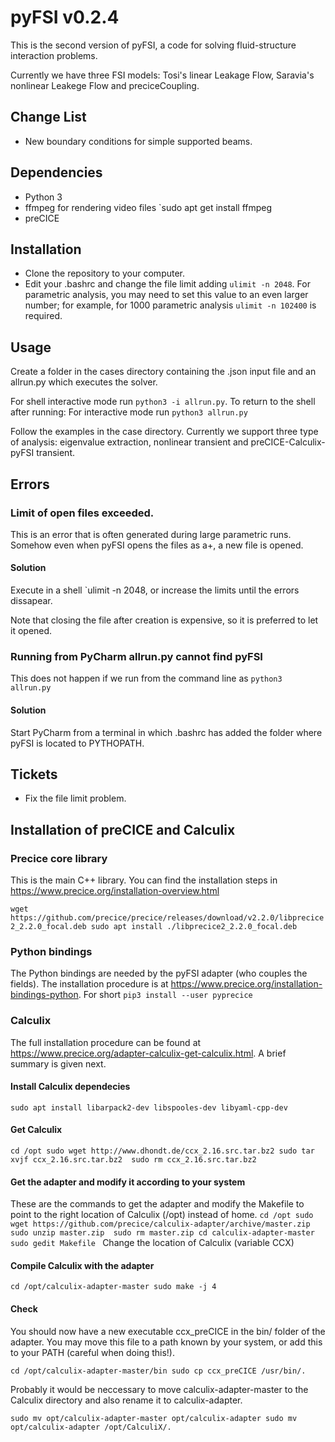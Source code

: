 # pyFSI v0.2.4

This is the second version of pyFSI, a code for solving fluid-structure interaction problems.

Currently we have three FSI models: Tosi's linear Leakage Flow, Saravia's nonlinear Leakege Flow and preciceCoupling.

## Change List
* New boundary conditions for simple supported beams. 


## Dependencies
* Python 3
* ffmpeg for rendering video files `sudo apt get install ffmpeg
* preCICE

## Installation
* Clone the repository to your computer.
* Edit your .bashrc and change the file limit adding `ulimit -n 2048`. For parametric analysis, you may need to set this value to an even larger number; for example, for 1000 parametric analysis `ulimit -n 102400` is required.
## Usage

Create a folder in the cases directory containing the .json input file and an allrun.py which executes the solver. 

For shell interactive mode run `python3 -i allrun.py`. To return to the shell after running: For interactive mode run `python3 allrun.py`

Follow the examples in the case directory. Currently we support three type of analysis: eigenvalue extraction, nonlinear transient and preCICE-Calculix-pyFSI transient. 

## Errors

### Limit of open files exceeded. 
This is an error that is often generated during large parametric runs. Somehow even when pyFSI opens the files as a+, a new file is opened. 

#### Solution
Execute in a shell `ulimit -n 2048, or increase the limits until the errors dissapear. 

Note that closing the file after creation is expensive, so it is preferred to let it opened. 

### Running from PyCharm allrun.py cannot find pyFSI
This does not happen if we run from the command line as `python3 allrun.py`

#### Solution
Start PyCharm from a terminal in which .bashrc has added the folder where pyFSI is located to PYTHOPATH. 


## Tickets
* Fix the file limit problem.  


## Installation of preCICE and Calculix
### Precice core library
This is the main C++ library. You can find the installation steps in https://www.precice.org/installation-overview.html

`wget https://github.com/precice/precice/releases/download/v2.2.0/libprecice2_2.2.0_focal.deb
sudo apt install ./libprecice2_2.2.0_focal.deb` 

### Python bindings
The Python bindings are needed by the pyFSI adapter (who couples the fields). The installation procedure is at https://www.precice.org/installation-bindings-python.
For short `pip3 install --user pyprecice` 

### Calculix
The full installation procedure can be found at https://www.precice.org/adapter-calculix-get-calculix.html.
A brief summary is given next.

#### Install Calculix dependecies
`sudo apt install libarpack2-dev libspooles-dev libyaml-cpp-dev`

#### Get Calculix 
`cd /opt
sudo wget http://www.dhondt.de/ccx_2.16.src.tar.bz2
sudo tar xvjf ccx_2.16.src.tar.bz2 
sudo rm ccx_2.16.src.tar.bz2`

#### Get the adapter and modify it according to your system
These are the commands to get the adapter and modify the Makefile to point to the right location of Calculix (/opt) instead of home. 
`cd /opt
sudo wget https://github.com/precice/calculix-adapter/archive/master.zip 
sudo unzip master.zip 
sudo rm master.zip
cd calculix-adapter-master
sudo gedit Makefile
`
Change the location of Calculix (variable CCX)

#### Compile Calculix with the adapter
`cd /opt/calculix-adapter-master
sudo make -j 4`

#### Check
You should now have a new executable ccx_preCICE in the bin/ folder of the adapter. You may move this file to a path known by your system, or add this to your PATH (careful when doing this!).

`cd /opt/calculix-adapter-master/bin
sudo cp ccx_preCICE /usr/bin/.`

Probably it would be neccessary to move calculix-adapter-master to the Calculix directory
and also rename it to calculix-adapter.

`sudo mv opt/calculix-adapter-master opt/calculix-adapter
sudo mv opt/calculix-adapter /opt/CalculiX/.`


